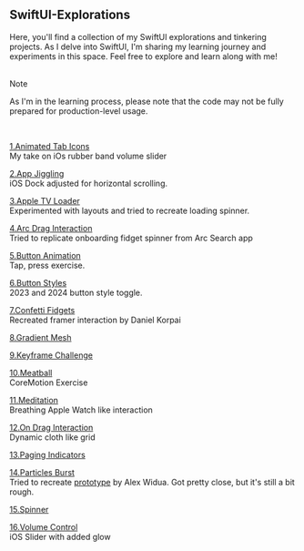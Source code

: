 ## SwiftUI-Explorations ##

Here, you'll find a collection of my SwiftUI explorations and tinkering projects. As I delve into SwiftUI, I'm sharing my learning journey and experiments in this space. Feel free to explore and learn along with me!<br /><br />
> [!NOTE]
> As I'm in the learning process, please note that the code may not be fully prepared for production-level usage.<br />
<br />

[1.Animated Tab Icons](https://github.com/tonilijic/SwiftUI-Explorations/tree/main/Animated%20Tab%20Icons) <br />
My take on iOs rubber band volume slider<br />

[2.App Jiggling](https://github.com/tonilijic/SwiftUI-Explorations/tree/main/AppJiggling) <br />
iOS Dock adjusted for horizontal scrolling.<br />

[3.Apple TV Loader](https://github.com/tonilijic/SwiftUI-Explorations/tree/main/AppleTVLoader) <br />
Experimented with layouts and tried to recreate loading spinner.<br />

[4.Arc Drag Interaction](https://github.com/tonilijic/SwiftUI-Explorations/tree/main/ArcDragInteraction) <br />
Tried to replicate onboarding fidget spinner from Arc Search app<br />

[5.Button Animation](https://github.com/tonilijic/SwiftUI-Explorations/tree/main/Button%20animation) <br />
Tap, press exercise.<br />

[6.Button Styles](https://github.com/tonilijic/SwiftUI-Explorations/tree/main/Button%20Styles) <br />
2023 and 2024 button style toggle.<br />

[7.Confetti Fidgets](https://github.com/tonilijic/SwiftUI-Explorations/tree/main/ConfettiFidgets) <br />
Recreated framer interaction by Daniel Korpai<br />

[8.Gradient Mesh ](https://github.com/tonilijic/SwiftUI-Explorations/tree/main/Gradient%20Mesh)<br />

[9.Keyframe Challenge ](https://github.com/tonilijic/SwiftUI-Explorations/tree/main/KeyframeChallenge)<br />

[10.Meatball](https://github.com/tonilijic/SwiftUI-Explorations/tree/main/Meatball) <br />
CoreMotion Exercise<br />

[11.Meditation](https://github.com/tonilijic/SwiftUI-Explorations/tree/main/Meditation) <br />
Breathing Apple Watch like interaction<br />

[12.On Drag Interaction](https://github.com/tonilijic/SwiftUI-Explorations/tree/main/OnDragExercise) <br />
Dynamic cloth like grid<br />

[13.Paging Indicators ](https://github.com/tonilijic/SwiftUI-Explorations/tree/main/Paging%20Indicators)<br />

[14.Particles Burst](https://github.com/tonilijic/SwiftUI-Explorations/tree/main/Particles%20Burst) <br />
Tried to recreate [prototype](https://x.com/alexwidua/status/1702356242713178411?s=20) by Alex Widua. Got pretty close, but it's still a bit rough.<br />

[15.Spinner](https://github.com/tonilijic/SwiftUI-Explorations/tree/main/Spinner1) <br />

[16.Volume Control](https://github.com/tonilijic/SwiftUI-Explorations/tree/main/Volume%20Control) <br />
iOS Slider with added glow<br />